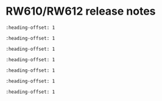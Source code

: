 # RW610/RW612 release notes


```{include} ../topics/package_information_03.md
:heading-offset: 1
```

```{include} ../topics/version_information_03.md
:heading-offset: 1
```

```{include} ../topics/host_platform_03.md
:heading-offset: 1
```

```{include} ../topics/wireless_certification.md
:heading-offset: 1
```

```{include} ../topics/wi-fi_throughput_03.md
:heading-offset: 1
```

```{include} ../topics/bug_fixes_andor_feature_enhancements_03.md
:heading-offset: 1
```

```{include} ../topics/known_issues_03.md
:heading-offset: 1
```

